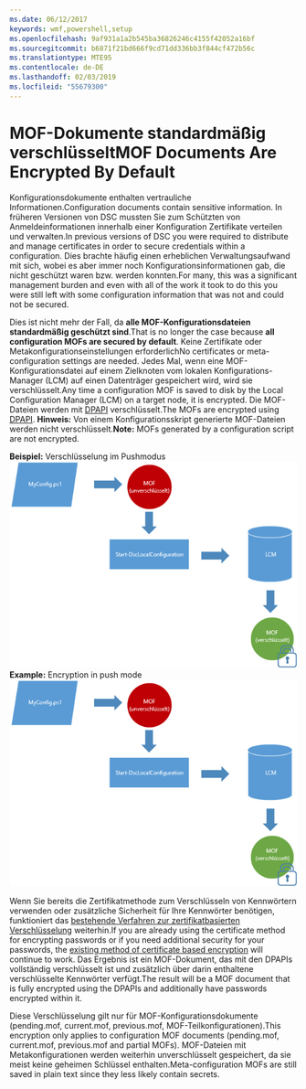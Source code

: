```yaml
---
ms.date: 06/12/2017
keywords: wmf,powershell,setup
ms.openlocfilehash: 9af931a1a2b545ba36826246c4155f42052a16bf
ms.sourcegitcommit: b6871f21bd666f9cd71dd336bb3f844cf472b56c
ms.translationtype: MTE95
ms.contentlocale: de-DE
ms.lasthandoff: 02/03/2019
ms.locfileid: "55679300"
---
```

# <a name="mof-documents-are-encrypted-by-default"></a><span data-ttu-id="73214-102">MOF-Dokumente standardmäßig verschlüsselt</span><span class="sxs-lookup"><span data-stu-id="73214-102">MOF Documents Are Encrypted By Default</span></span>

<span data-ttu-id="73214-103">Konfigurationsdokumente enthalten vertrauliche Informationen.</span><span class="sxs-lookup"><span data-stu-id="73214-103">Configuration documents contain sensitive information.</span></span> <span data-ttu-id="73214-104">In früheren Versionen von DSC mussten Sie zum Schützten von Anmeldeinformationen innerhalb einer Konfiguration Zertifikate verteilen und verwalten.</span><span class="sxs-lookup"><span data-stu-id="73214-104">In previous versions of DSC you were required to distribute and manage certificates in order to secure credentials within a configuration.</span></span> <span data-ttu-id="73214-105">Dies brachte häufig einen erheblichen Verwaltungsaufwand mit sich, wobei es aber immer noch Konfigurationsinformationen gab, die nicht geschützt waren bzw. werden konnten.</span><span class="sxs-lookup"><span data-stu-id="73214-105">For many, this was a significant management burden and even with all of the work it took to do this you were still left with some configuration information that was not and could not be secured.</span></span>

<span data-ttu-id="73214-106">Dies ist nicht mehr der Fall, da **alle MOF-Konfigurationsdateien standardmäßig geschützt sind**.</span><span class="sxs-lookup"><span data-stu-id="73214-106">That is no longer the case because **all configuration MOFs are secured by default**.</span></span> <span data-ttu-id="73214-107">Keine Zertifikate oder Metakonfigurationseinstellungen erforderlich</span><span class="sxs-lookup"><span data-stu-id="73214-107">No certificates or meta-configuration settings are needed.</span></span> <span data-ttu-id="73214-108">Jedes Mal, wenn eine MOF-Konfigurationsdatei auf einem Zielknoten vom lokalen Konfigurations-Manager (LCM) auf einen Datenträger gespeichert wird, wird sie verschlüsselt.</span><span class="sxs-lookup"><span data-stu-id="73214-108">Any time a configuration MOF is saved to disk by the Local Configuration Manager (LCM) on a target node, it is encrypted.</span></span> <span data-ttu-id="73214-109">Die MOF-Dateien werden mit [DPAPI](https://msdn.microsoft.com/library/ms995355.aspx) verschlüsselt.</span><span class="sxs-lookup"><span data-stu-id="73214-109">The MOFs are encrypted using [DPAPI](https://msdn.microsoft.com/library/ms995355.aspx).</span></span> <span data-ttu-id="73214-110">**Hinweis:** Von einem Konfigurationsskript generierte MOF-Dateien werden nicht verschlüsselt.</span><span class="sxs-lookup"><span data-stu-id="73214-110">**Note:** MOFs generated by a configuration script are not encrypted.</span></span>

<span data-ttu-id="73214-111">**Beispiel:** Verschlüsselung im Pushmodus ![MOF-Verschlüsselung](../images/MOF_Encryption.jpg)</span><span class="sxs-lookup"><span data-stu-id="73214-111">**Example:** Encryption in push mode ![MOF Encryption](../images/MOF_Encryption.jpg)</span></span>

<span data-ttu-id="73214-112">Wenn Sie bereits die Zertifikatmethode zum Verschlüsseln von Kennwörtern verwenden oder zusätzliche Sicherheit für Ihre Kennwörter benötigen, funktioniert das [bestehende Verfahren zur zertifikatbasierten Verschlüsselung](https://msdn.microsoft.com/powershell/dsc/securemof) weiterhin.</span><span class="sxs-lookup"><span data-stu-id="73214-112">If you are already using the certificate method for encrypting passwords or if you need additional security for your passwords, the [existing method of certificate based encryption](https://msdn.microsoft.com/powershell/dsc/securemof) will continue to work.</span></span> <span data-ttu-id="73214-113">Das Ergebnis ist ein MOF-Dokument, das mit den DPAPIs vollständig verschlüsselt ist und zusätzlich über darin enthaltene verschlüsselte Kennwörter verfügt.</span><span class="sxs-lookup"><span data-stu-id="73214-113">The result will be a MOF document that is fully encrypted using the DPAPIs and additionally have passwords encrypted within it.</span></span>

<span data-ttu-id="73214-114">Diese Verschlüsselung gilt nur für MOF-Konfigurationsdokumente (pending.mof, current.mof, previous.mof, MOF-Teilkonfigurationen).</span><span class="sxs-lookup"><span data-stu-id="73214-114">This encryption only applies to configuration MOF documents (pending.mof, current.mof, previous.mof and partial MOFs).</span></span> <span data-ttu-id="73214-115">MOF-Dateien mit Metakonfigurationen werden weiterhin unverschlüsselt gespeichert, da sie meist keine geheimen Schlüssel enthalten.</span><span class="sxs-lookup"><span data-stu-id="73214-115">Meta-configuration MOFs are still saved in plain text since they less likely contain secrets.</span></span>
